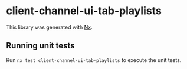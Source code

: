 # client-channel-ui-tab-playlists

This library was generated with [Nx](https://nx.dev).

## Running unit tests

Run `nx test client-channel-ui-tab-playlists` to execute the unit tests.
